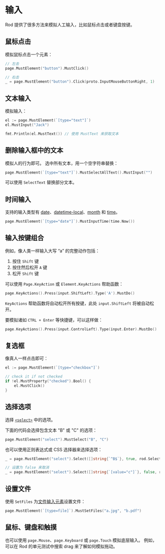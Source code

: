 # 输入

Rod 提供了很多方法来模拟人工输入，比如鼠标点击或者键盘按键。

## 鼠标点击

模拟鼠标点击一个元素：

```go
// 左击
page.MustElement("button").MustClick()

// 右击
_ = page.MustElement("button").Click(proto.InputMouseButtonRight, 1)
```

## 文本输入

模拟输入：

```go
el := page.MustElement(`[type="text"]`)
el.MustInput("Jack")

fmt.Println(el.MustText()) // 使用 MustText 来获取文本
```

## 删除输入框中的文本

模拟人的行为即可。 选中所有文本，用一个空字符串替换：

```go
page.MustElement(`[type="text"]`).MustSelectAllText().MustInput("")
```

可以使用 `SelectText` 替换部分文本。

## 时间输入

支持的输入类型有 [date](https://developer.mozilla.org/en-US/docs/Web/HTML/Element/input/date)、[datetime-local](https://developer.mozilla.org/en-US/docs/Web/HTML/Element/input/datetime-local)、[month](https://developer.mozilla.org/en-US/docs/Web/HTML/Element/input/month) 和 [time](https://developer.mozilla.org/en-US/docs/Web/HTML/Element/input/time)。

```go
page.MustElement(`[type="date"]`).MustInputTime(time.Now())
```

## 输入按键组合

例如，像人类一样输入大写 “a” 的完整动作包括：

1. 按住 `Shift` 键
1. 按住然后松开 `A` 键
1. 松开 `Shift` 键

可以使用 `Page.KeyAction` 或 `Element.KeyActions` 帮助函数：

```go
page.KeyActions().Press(input.ShiftLeft).Type('A').MustDo()
```

`KeyActions` 帮助函数将自动松开所有按键，此处 `input.ShiftLeft` 将被自动松开。

要模拟诸如 `CTRL + Enter` 等快捷键，可以这样做：

```go
page.KeyActions().Press(input.ControlLeft).Type(input.Enter).MustDo()
```

## 复选框

像真人一样点击即可：

```go
el := page.MustElement(`[type="checkbox"]`)

// check it if not checked
if !el.MustProperty("checked").Bool() {
    el.MustClick()
}
```

## 选择选项

选择 [`<select>`](https://developer.mozilla.org/en-US/docs/Web/HTML/Element/select) 中的选项。

下面的代码会选择包含文本 "B" 或 "C" 的选项：

```go
page.MustElement("select").MustSelect("B", "C")
```

也可以使用正则表达式或 CSS 选择器来选择选项：

```go
_ = page.MustElement("select").Select([]string{`^B$`}, true, rod.SelectorTypeRegex)

// 设置为 false 来取消
_ = page.MustElement("select").Select([]string{`[value="c"]`}, false, rod.SelectorTypeCSSSector)
```

## 设置文件

使用 `SetFiles` 为[文件输入元素](https://developer.mozilla.org/en-US/docs/Web/HTML/Element/input/file)设置文件：

```go
page.MustElement(`[type=file]`).MustSetFiles("a.jpg", "b.pdf")
```

## 鼠标、键盘和触摸

也可以使用 `page.Mouse`、`page.Keyboard` 或 `page.Touch` 模拟底层输入。 例如，可以在 Rod 的单元测试中搜索 drag 来了解如何模拟拖动。
